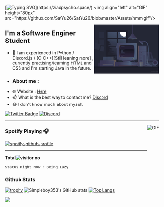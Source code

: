 [![Typing SVG](https://readme-typing-svg.herokuapp.com?font=Oswald&pause=3000&color=1252F7&center=true&width=500&height=100&lines=Hello+I'm+Ziad%2C;You+can+call+me+psycho%2C;I'm+a+software+engineer+Student%2C;And+a+beginner+Discord+Bot+Dev.)](https://ziadpsycho.space/)
<img align="left" alt="GIF" height="80px" src="https://github.com/SatYu26/SatYu26/blob/master/Assets/hmm.gif"/> 

<img align="right" alt="GIF" height="160px" src="https://github.com/SatYu26/SatYu26/blob/master/Assets/Animation.gif" />

## I'm a Software Enginer Student

- 🌱 I am experienced in Python / Discord.js / (C-C++)[Still leaning more] , currently practising/learning HTML and CSS and I'm starting Java in the future.
- ### About me :
- 🌐 Website : [Here](https://ziadpsycho.space/)
- 📫 What is the best way to contact me? [Discord](https://discord.io/ziadpsycho)
- 😄 I don't know much about myself.

[![Twitter Badge](https://img.shields.io/badge/Twitter-%23229FEC.svg?&style=for-the-badge&logo=twitter&logoColor=white)](hhttps://twitter.com/Psy_cho_z)
[![Discord](https://img.shields.io/badge/Discord-7289DA?style=for-the-badge&logo=discord&logoColor=white)](https://discord.gg/QMB8dTPh8u)

---

<img align="right" alt="GIF" height="170px" src="https://media.giphy.com/media/J5B1Y8QZnzXXbLQIBu/giphy.gif" />

### Spotify Playing 🎧

[![spotify-github-profile](https://spotify-github-profile.vercel.app/api/view?uid=31vs7iqciyttygtpavyk76c6llfu&cover_image=true&theme=default&bar_color=af39b1&bar_color_cover=false)](https://github.com/kittinan/spotify-github-profile)

---

<!--START_SECTION:waka-->
**Total![visitor no](https://visitor-badge.glitch.me/badge?page_id=86485110&left_color=red&right_color=black)**
```text
Status Right Now : Being Lazy
```

<!--END_SECTION:waka-->
### Github Stats
[![trophy](https://github-profile-trophy.vercel.app/?username=Psychooz&theme=onedark&title=Joined2020,Commit,Followers,Repositories,Stars,PullRequest)](https://github.com/ryo-ma/github-profile-trophy)
![Simpleboy353's GitHub stats](https://github-readme-stats.vercel.app/api?username=Psychooz&show_icons=true&theme=radical)
[![Top Langs](https://github-readme-stats.vercel.app/api/top-langs/?username=Psychooz)](https://github.com/anuraghazra/github-readme-stats)




<img src="https://i.ibb.co/rZnQsnb/github-header-image-1.png"/> 

